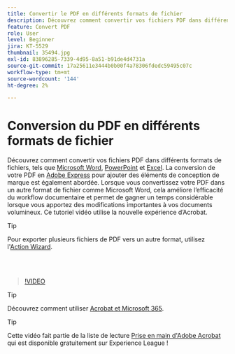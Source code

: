 ```yaml
---
title: Convertir le PDF en différents formats de fichier
description: Découvrez comment convertir vos fichiers PDF dans différents formats de fichiers, tels que Microsoft Word, Excel ou PowerPoint
feature: Convert PDF
role: User
level: Beginner
jira: KT-5529
thumbnail: 35494.jpg
exl-id: 83896285-7339-4d95-8a51-b91de4d4731a
source-git-commit: 17a25611e3444b0b00f4a78306fdedc59495c07c
workflow-type: tm+mt
source-wordcount: '144'
ht-degree: 2%

---
```


# Conversion du PDF en différents formats de fichier

Découvrez comment convertir vos fichiers PDF dans différents formats de fichiers, tels que [Microsoft Word](https://www.adobe.com/fr/acrobat/online/pdf-to-word.html), [PowerPoint](https://www.adobe.com/fr/acrobat/online/pdf-to-ppt.html) et [Excel](https://www.adobe.com/fr/acrobat/online/pdf-to-excel.html). La conversion de votre PDF en [Adobe Express](https://express.adobe.com) pour ajouter des éléments de conception de marque est également abordée. Lorsque vous convertissez votre PDF dans un autre format de fichier comme Microsoft Word, cela améliore l’efficacité du workflow documentaire et permet de gagner un temps considérable lorsque vous apportez des modifications importantes à vos documents volumineux. Ce tutoriel vidéo utilise la nouvelle expérience d’Acrobat.

>[!TIP]
>
>Pour exporter plusieurs fichiers de PDF vers un autre format, utilisez l&#39;[Action Wizard](../advanced-tasks/action.md).

<br> 

>[!VIDEO](https://video.tv.adobe.com/v/3409652?enablevpops&quality=12&learn=on&hidetitle=true&captions=fre_fr)

>[!TIP]
>
>Découvrez comment utiliser [Acrobat et Microsoft 365](../integrate/integrate-overview.md).

>[!TIP]
>
>Cette vidéo fait partie de la liste de lecture [Prise en main d&#39;Adobe Acrobat](https://experienceleague.adobe.com/fr/playlists/acrobat-get-started-business-users) qui est disponible gratuitement sur Experience League !
